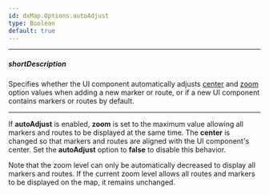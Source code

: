 ```yaml
---
id: dxMap.Options.autoAdjust
type: Boolean
default: true
---
```

---
##### shortDescription
Specifies whether the UI component automatically adjusts [center](/api-reference/10%20UI%20Widgets/dxMap/1%20Configuration/center '/Documentation/ApiReference/UI_Components/dxMap/Configuration/#center') and [zoom](/api-reference/10%20UI%20Widgets/dxMap/1%20Configuration/zoom.md '/Documentation/ApiReference/UI_Components/dxMap/Configuration/#zoom') option values when adding a new marker or route, or if a new UI component contains markers or routes by default.

---
If **autoAdjust** is enabled, **zoom** is set to the maximum value allowing all markers and routes to be displayed at the same time. The **center** is changed so that markers and routes are aligned with the UI component's center. Set the **autoAdjust** option to **false** to disable this behavior.

Note that the zoom level can only be automatically decreased to display all markers and routes. If the current zoom level allows all routes and markers to be displayed on the map, it remains unchanged.